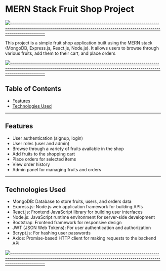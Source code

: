 # MERN Stack Fruit Shop Project

[![-----------------------------------------------------------------------------------------------------------------------------------------------------------------------------](
https://raw.githubusercontent.com/andreasbm/readme/master/assets/lines/aqua.png)](https://github.com/BaseMax?tab=repositories)

This project is a simple fruit shop application built using the MERN stack (MongoDB, Express.js, React.js, Node.js). It allows users to browse through various fruits, add them to their cart, and place orders.

[![-----------------------------------------------------------------------------------------------------------------------------------------------------------------------------](
https://raw.githubusercontent.com/andreasbm/readme/master/assets/lines/aqua.png)](https://github.com/BaseMax?tab=repositories)

## Table of Contents

- [Features](#features)
- [Technologies Used](#technologies-used)


---

## Features

- User authentication (signup, login)
- User roles (user and admin)
- Browse through a variety of fruits available in the shop
- Add fruits to the shopping cart
- Place orders for selected items
- View order history
- Admin panel for managing fruits and orders


---

## Technologies Used

- MongoDB: Database to store fruits, users, and orders data
- Express.js: Node.js web application framework for building APIs
- React.js: Frontend JavaScript library for building user interfaces
- Node.js: JavaScript runtime environment for server-side development
- Bootstrap: Frontend framework for responsive design
- JWT (JSON Web Tokens): For user authentication and authorization
- Bcrypt.js: For hashing user passwords
- Axios: Promise-based HTTP client for making requests to the backend API

[![-----------------------------------------------------------------------------------------------------------------------------------------------------------------------------](
https://raw.githubusercontent.com/andreasbm/readme/master/assets/lines/aqua.png)](https://github.com/BaseMax?tab=repositories)



